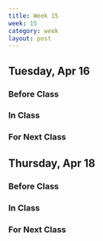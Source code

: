 ```yaml
---
title: Week 15 
week: 15
category: week
layout: post
---
```


## Tuesday, Apr 16

### Before Class

### In Class

### For Next Class


<!-- # # # # # # # # # # # # # # # # # # # # # # # # # # # -->

## Thursday, Apr 18

### Before Class

### In Class

### For Next Class


<!-- # # # # # # # # # # # # # # # # # # # # # # # # # # # -->

